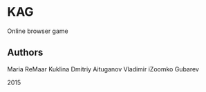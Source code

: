 # KAG 
Online browser game

Authors
-------
Maria ReMaar Kuklina
Dmitriy Aituganov
Vladimir iZoomko Gubarev

2015
